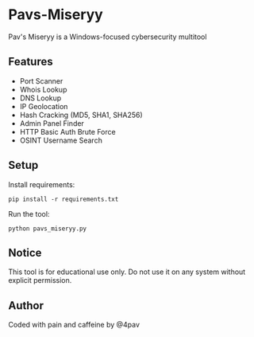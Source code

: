 # Pavs-Miseryy

Pav's Miseryy is a Windows-focused cybersecurity multitool 

## Features

- Port Scanner
- Whois Lookup
- DNS Lookup
- IP Geolocation
- Hash Cracking (MD5, SHA1, SHA256)
- Admin Panel Finder
- HTTP Basic Auth Brute Force
- OSINT Username Search

## Setup

Install requirements:

    pip install -r requirements.txt

Run the tool:

    python pavs_miseryy.py

## Notice

This tool is for educational use only. Do not use it on any system without explicit permission.

## Author

Coded with pain and caffeine by @4pav
